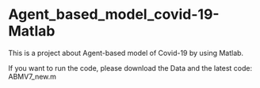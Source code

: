 # Agent_based_model_covid-19-Matlab
This is a project about Agent-based model of Covid-19 by using Matlab.

If you want to run the code, please download the Data and the latest code: ABMV7_new.m
